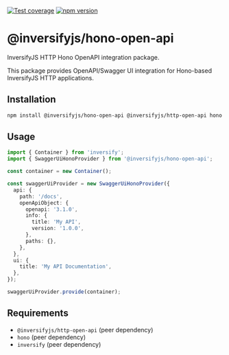 [![Test coverage](https://codecov.io/gh/inversify/monorepo/branch/main/graph/badge.svg?flag=%40inversifyjs%2Fhono-open-api)](https://codecov.io/gh/inversify/monorepo/branch/main/graph/badge.svg?flag=%40inversifyjs%2Fhono-open-api)
[![npm version](https://img.shields.io/github/package-json/v/inversify/monorepo?filename=packages%2Fframework%2Fhttp%2Flibraries%2Fhono-open-api%2Fpackage.json&style=plastic)](https://www.npmjs.com/package/@inversifyjs/hono-open-api)

# @inversifyjs/hono-open-api

InversifyJS HTTP Hono OpenAPI integration package.

This package provides OpenAPI/Swagger UI integration for Hono-based InversifyJS HTTP applications.

## Installation

```bash
npm install @inversifyjs/hono-open-api @inversifyjs/http-open-api hono
```

## Usage

```typescript
import { Container } from 'inversify';
import { SwaggerUiHonoProvider } from '@inversifyjs/hono-open-api';

const container = new Container();

const swaggerUiProvider = new SwaggerUiHonoProvider({
  api: {
    path: '/docs',
    openApiObject: {
      openapi: '3.1.0',
      info: {
        title: 'My API',
        version: '1.0.0',
      },
      paths: {},
    },
  },
  ui: {
    title: 'My API Documentation',
  },
});

swaggerUiProvider.provide(container);
```

## Requirements

- `@inversifyjs/http-open-api` (peer dependency)
- `hono` (peer dependency)
- `inversify` (peer dependency)
